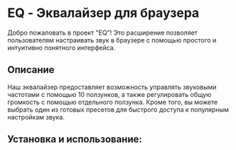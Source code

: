# EQ - Эквалайзер для браузера
Добро пожаловать в проект "EQ"! Это расширение позволяет пользователям настраивать звук в браузере с помощью простого и интуитивно понятного интерфейса.
## Описание
Наш эквалайзер предоставляет возможность управлять звуковыми частотами с помощью 10 ползунков, а также регулировать общую громкость с помощью отдельного ползунка. Кроме того, вы можете выбрать один из готовых пресетов для быстрого доступа к популярным настройкам звука.
## Установка и использование:
